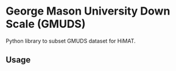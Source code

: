 # George Mason University Down Scale (GMUDS)
Python library to subset GMUDS dataset for HiMAT.

## Usage

